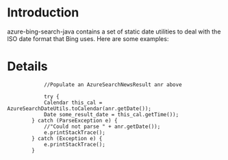 # Introduction #

azure-bing-search-java contains a set of static date utilities to deal with the ISO date format that Bing uses.  Here are some examples:

# Details #

```
            //Populate an AzureSearchNewsResult anr above

            try {
			Calendar this_cal = AzureSearchDateUtils.toCalendar(anr.getDate());
			Date some_result_date = this_cal.getTime());
		} catch (ParseException e) {
			//"Could not parse " + anr.getDate());
			e.printStackTrace();
		} catch (Exception e) {
			e.printStackTrace();
		}
```


